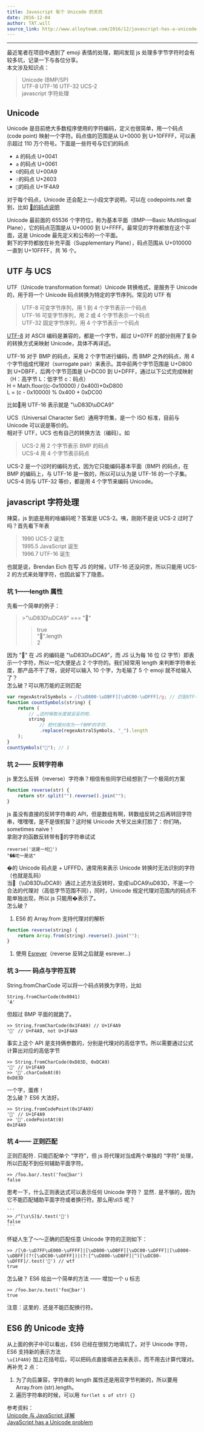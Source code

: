 ```yaml
---
title: Javascript 有个 Unicode 的天坑
date: 2016-12-04
author: TAT.will
source_link: http://www.alloyteam.com/2016/12/javascript-has-a-unicode-sinkhole/
---
```


* * *

最近笔者在项目中遇到了 emoji 表情的处理，期间发现 js 处理多字节字符时会有较多坑，记录一下与各位分享。  
本文涉及知识点：

> Unicode (BMP/SP)  
> UTF-8 UTF-16 UTF-32 UCS-2  
> javascript 字符处理

## Unicode

Unicode 是目前绝大多数程序使用的字符编码，定义也很简单，用一个码点 (code point) 映射一个字符。码点值的范围是从 U+0000 到 U+10FFFF，可以表示超过 110 万个符号。下面是一些符号与它们的码点

-   `A` 的码点 U+0041
-   `a` 的码点 U+0061
-   `©`的码点 U+00A9
-   `☃`的码点 U+2603
-   `💩`的码点 U+1F4A9

对于每个码点，Unicode 还会配上一小段文字说明，可以在 codepoints.net 查到，比如 [💩的码点说明](https://codepoints.net/U+1F4A9)

Unicode 最前面的 65536 个字符位，称为基本平面（BMP-—Basic Multilingual Plane），它的码点范围是从 U+0000 到 U+FFFF。最常见的字符都放在这个平面，这是 Unicode 最先定义和公布的一个平面。  
剩下的字符都放在补充平面（Supplementary Plane），码点范围从 U+010000 一直到 U+10FFFF，共 16 个。

## UTF 与 UCS

UTF（Unicode transformation format）Unicode 转换格式，是服务于 Unicode 的，用于将一个 Unicode 码点转换为特定的字节序列。常见的 UTF 有

> UTF-8 可变字节序列，用 1 到 4 个字节表示一个码点  
> UTF-16 可变字节序列，用 2 或 4 个字节表示一个码点  
> UTF-32 固定字节序列，用 4 个字节表示一个码点

[UTF-8](https://en.wikipedia.org/wiki/UTF-8) 对 ASCⅡ 编码是兼容的，都是一个字节，超过 U+07FF 的部分则用了复杂的转换方式来映射 Unicode，具体不再详述。

UTF-16 对于 BMP 的码点，采用 2 个字节进行编码，而 BMP 之外的码点，用 4 个字节组成代理对（surrogate pair）来表示。其中前两个字节范围是 U+D800 到 U+DBFF，后两个字节范围是 U+DC00 到 U+DFFF，通过以下公式完成映射（H：高字节 L：低字节 c：码点）  
H = Math.floor((c-0x10000) / 0x400)+0xD800  
L = (c - 0x10000) % 0x400 + 0xDC00

比如💩用 UTF-16 表示就是 "\\uD83D\\uDCA9"

UCS（Universal Character Set）通用字符集，是一个 ISO 标准，目前与 Unicode 可以说是等价的。  
相对于 UTF，UCS 也有自己的转换方法（编码）。如

> UCS-2 用 2 个字节表示 BMP 的码点  
> UCS-4 用 4 个字节表示码点

UCS-2 是一个过时的编码方式，因为它只能编码基本平面（BMP) 的码点，在 BMP 的编码上，与 UTF-16 是一致的，所以可以认为是 UTF-16 的一个子集。  
UCS-4 则与 UTF-32 等价，都是用 4 个字节来编码 Unicode。

## javascript 字符处理

辣莫，js 到底是用的啥编码呢？答案是 UCS-2。咦，刚刚不是说 UCS-2 过时了吗？首先看下年表

> 1990 UCS-2 诞生  
> 1995.5 JavaScript 诞生  
> 1996.7 UTF-16 诞生

也就是说，Brendan Eich 在写 JS 的时候，UTF-16 还没问世，所以只能用 UCS-2 的方式来处理字符，也因此留下了隐患。

### 坑 1——length 属性

先看一个简单的例子：

> \>"\\uD83D\\uDCA9" === "💩"  
> >true  
> >"💩".length  
> >2

因为 "💩" 在 JS 的编码是 "\\uD83D\\uDCA9"，而 JS 认为每 16 位 (2 字节）即表示一个字符，所以一坨大便是占 2 个字符的。我们经常用 length 来判断字符串长度，那产品不干了呀，说好可以输入 10 个字，为毛输了 5 个 emoji 就不给输入了？  
怎么破？可以用万能的正则匹配

```javascript
var regexAstralSymbols = /[\uD800-\uDBFF][\uDC00-\uDFFF]/g; // 匹配UTF-16的代理对
function countSymbols(string) {
    return (
        // …这时候取长度就妥妥的啦.
        string
            // 把代理对改为一个BMP的字符.
            .replace(regexAstralSymbols, "_").length
    );
}
countSymbols("💩"); // 1
```

### 坑 2—— 反转字符串

js 里怎么反转（reverse）字符串？相信有些同学已经想到了一个极简的方案

```javascript
function reverse(str) {
    return str.split("").reverse().join("");
}
```

js 虽没有直接的反转字符串的 API，但是数组有啊，转数组反转之后再转回字符串，嘿嘿嘿，是不是很机智？这时候 Unicode 大爷又出来打脸了：你们呐，sometimes naive！  
拿刚才的函数反转带有💩的字符串试试

    reverse('这是一坨💩')
    "��坨一是这"

�的 Unicode 码点是 + UFFFD，通常用来表示 Unicode 转换时无法识别的字符（也就是乱码）  
当💩（\\uD83D\\uDCA9）通过上述方法反转时，变成\\uDCA9\\uD83D，不是一个合法的代理对（高低字节范围不同），同时，Unicode 规定代理对范围内的码点不能单独出现，所以 js 只能用�表示了。  
怎么破？

1.  ES6 的 Array.from 支持代理对的解析

```javascript
function reverse(string) {
    return Array.from(string).reverse().join("");
}
```

1.  使用 [Esrever](https://github.com/mathiasbynens/esrever)（reverse 反转之后就是 esrever...)

### 坑 3—— 码点与字符互转

String.fromCharCode 可以将一个码点转换为字符，比如

    String.fromCharCode(0x0041)
    'A'

但超过 BMP 平面的就跪了。

    >> String.fromCharCode(0x1F4A9) // U+1F4A9
    '' // U+F4A9, not U+1F4A9

事实上这个 API 是支持俩参数的，分别是代理对的高低字节。所以需要通过公式计算出对应的高低字节

    >> String.fromCharCode(0xD83D, 0xDCA9)
    '💩' // U+1F4A9
    >> '💩'.charCodeAt(0)
    0xD83D

一个字，蛋疼！  
怎么破？ ES6 大法好。

    >> String.fromCodePoint(0x1F4A9)
    '💩' // U+1F4A9
    >> '💩'.codePointAt(0)
    0x1F4A9

### 坑 4—— 正则匹配

正则匹配符`.` 只能匹配单个 “字符”，但 js 将代理对当成两个单独的 “字符” 处理，所以匹配不到任何辅助平面字符。

    >> /foo.bar/.test('foo💩bar')
    false

思考一下，什么正则表达式可以表示任何 Unicode 字符？ 显然`.` 是不够的，因为它不能匹配辅助平面字符或者换行符。那么用\\s\\S 呢？

    ```
    >> /^[\s\S]$/.test('💩')
    false
    ```

怀疑人生了～～正确的匹配任意 Unicode 字符的正则如下：

    >> /[\0-\uD7FF\uE000-\uFFFF]|[\uD800-\uDBFF][\uDC00-\uDFFF]|[\uD800-\uDBFF](?![\uDC00-\uDFFF])|(?:[^\uD800-\uDBFF]|^)[\uDC00-\uDFFF]/.test('💩') // wtf
    true

怎么破？ ES6 给出一个简单的方法 —— 增加一个 u 标志

    >> /foo.bar/u.test('foo💩bar')
    true

注意：这里的`.` 还是不能匹配换行符。

## ES6 的 Unicode 支持

从上面的例子中可以看出，ES6 已经在很努力地填坑了。对于 Unicode 字符，ES6 支持新的表示方法  
`\u{1F4A9}` 加上花括号后，可以把码点直接填进去来表示，而不用去计算代理对。再补充 2 点：  
1. 为了向后兼容，字符串的 length 属性还是用双字节判断的，所以要用 Array.from (str).length。  
2. 遍历字符串的时候，可以用 `for(let s of str) {}`

参考资料：  
[Unicode 与 JavaScript 详解](http://www.ruanyifeng.com/blog/2014/12/unicode.html)  
[JavaScript has a Unicode problem](https://mathiasbynens.be/notes/javascript-unicode)